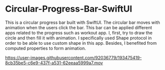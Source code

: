 # Circular-Progress-Bar-SwiftUI

This is a circular progress bar built with SwiftUI. The circular bar moves with animation when the users click the bar. This bar can be applied different apps related to the progress such as workout app. I, first, try to draw the circle and then fill it with animation. I specifically used Shape protocol in order to be able to use custom shape in this app. Besides, I benefited from computed properties to form animation.

https://user-images.githubusercontent.com/92036779/193475419-8cb35be5-c6e9-437f-a531-62eeaa5999a7.mov

